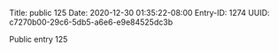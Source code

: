 Title: public 125
Date: 2020-12-30 01:35:22-08:00
Entry-ID: 1274
UUID: c7270b00-29c6-5db5-a6e6-e9e84525dc3b

Public entry 125